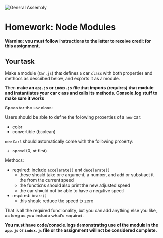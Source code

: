 ![General Assembly](https://camo.githubusercontent.com/1a91b05b8f4d44b5bbfb83abac2b0996d8e26c92/687474703a2f2f692e696d6775722e636f6d2f6b6538555354712e706e67)
# Homework: Node Modules

**Warning: you must follow instructions to the letter to receive credit for this assignment.**  

## Your task

Make a module (`Car.js`) that defines a car `class` with both properties and methods as described below, and exports it as a module.
 
Then **make an `app.js` or `index.js` file that imports (requires) that module and instantiates your car class and calls its methods.  Console.log stuff to make sure it works**

Specs for the `Car` class:

Users should be able to define the following properties of a `new` car:
- color
- convertible (boolean)

`new` `Car`s should automatically come with the following property:
- speed (0, at first)

Methods:
- required: include `accelerate()` and `decelerate()`
  - these should take one argument, a number, and add or substract it the from the current speed
  - the functions should also print the new adjusted speed
  - the car should not be able to have a negative speed
- required: `brake()`
  - this should reduce the speed to zero

That is all the required functionality, but you can add anything else you like, as long as you include what's required.

**You must have code/console.logs demonstrating use of the module in the `app.js` or `index.js` file or the assignment will not be considered complete.**
